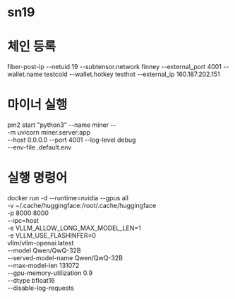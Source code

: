 # sn19

# 체인 등록
fiber-post-ip --netuid 19 --subtensor.network finney --external_port 4001 --wallet.name testcold --wallet.hotkey testhot --external_ip 160.187.202.151

# 마이너 실행
pm2 start "python3" --name miner -- \
  -m uvicorn miner.server:app \
  --host 0.0.0.0 --port 4001 --log-level debug \
  --env-file .default.env


# 실행 명령어 
docker run -d --runtime=nvidia --gpus all \
  -v ~/.cache/huggingface:/root/.cache/huggingface \
  -p 8000:8000 \
  --ipc=host \
  -e VLLM_ALLOW_LONG_MAX_MODEL_LEN=1 \
  -e VLLM_USE_FLASHINFER=0 \
  vllm/vllm-openai:latest \
  --model Qwen/QwQ-32B \
  --served-model-name Qwen/QwQ-32B \
  --max-model-len 131072 \
  --gpu-memory-utilization 0.9 \
  --dtype bfloat16 \
  --disable-log-requests



